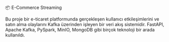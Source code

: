 📦 E-Commerce Streaming

Bu proje bir e-ticaret platformunda gerçekleşen kullanıcı etkileşimlerini ve satın alma olaylarını Kafka üzerinden işleyen bir veri akış sistemidir. FastAPI, Apache Kafka, PySpark, MinIO, MongoDB gibi birçok teknoloji bir arada kullanıldı.
